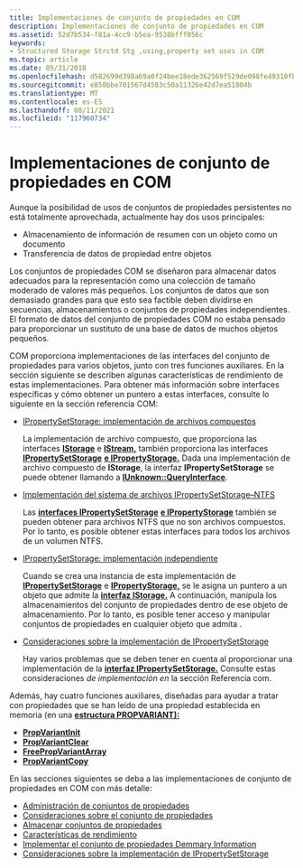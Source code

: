 ```yaml
---
title: Implementaciones de conjunto de propiedades en COM
description: Implementaciones de conjunto de propiedades en COM
ms.assetid: 52d7b534-f81a-4cc9-b5ea-9538bfff056c
keywords:
- Structured Storage Strctd Stg ,using,property set uses in COM
ms.topic: article
ms.date: 05/31/2018
ms.openlocfilehash: d582699d398a69a0f24bee18ede362569f529de098fe49310fb93254314b1feb
ms.sourcegitcommit: e858bbe701567d4583c50a11326e42d7ea51804b
ms.translationtype: MT
ms.contentlocale: es-ES
ms.lasthandoff: 08/11/2021
ms.locfileid: "117960734"
---
```

# <a name="property-set-implementations-in-com"></a>Implementaciones de conjunto de propiedades en COM

Aunque la posibilidad de usos de conjuntos de propiedades persistentes no está totalmente aprovechada, actualmente hay dos usos principales:

-   Almacenamiento de información de resumen con un objeto como un documento
-   Transferencia de datos de propiedad entre objetos

Los conjuntos de propiedades COM se diseñaron para almacenar datos adecuados para la representación como una colección de tamaño moderado de valores más pequeños. Los conjuntos de datos que son demasiado grandes para que esto sea factible deben dividirse en secuencias, almacenamientos o conjuntos de propiedades independientes. El formato de datos del conjunto de propiedades COM no estaba pensado para proporcionar un sustituto de una base de datos de muchos objetos pequeños.

COM proporciona implementaciones de las interfaces del conjunto de propiedades para varios objetos, junto con tres funciones auxiliares. En la sección siguiente se describen algunas características de rendimiento de estas implementaciones. Para obtener más información sobre interfaces específicas y cómo obtener un puntero a estas interfaces, consulte lo siguiente en la sección referencia COM:

-   [IPropertySetStorage: implementación de archivos compuestos](ipropertysetstorage-compound-file-implementation.md)

    La implementación de archivo compuesto, que proporciona las interfaces [**IStorage**](/windows/desktop/api/Objidl/nn-objidl-istorage) e [**IStream,**](/windows/desktop/api/Objidl/nn-objidl-istream) también proporciona las interfaces [**IPropertySetStorage**](/windows/desktop/api/Propidl/nn-propidl-ipropertysetstorage) [**e IPropertyStorage.**](/windows/desktop/api/Propidl/nn-propidl-ipropertystorage) Dada una implementación de archivo compuesto de **IStorage**, la interfaz **IPropertySetStorage** se puede obtener llamando a [**IUnknown::QueryInterface**](/windows/win32/api/unknwn/nf-unknwn-iunknown-queryinterface(q)).

-   [Implementación del sistema de archivos IPropertySetStorage–NTFS](ipropertysetstorage-ntfs-file-system-implementation.md)

    Las [**interfaces IPropertySetStorage**](/windows/desktop/api/Propidl/nn-propidl-ipropertysetstorage) [**e IPropertyStorage**](/windows/desktop/api/Propidl/nn-propidl-ipropertystorage) también se pueden obtener para archivos NTFS que no son archivos compuestos. Por lo tanto, es posible obtener estas interfaces para todos los archivos de un volumen NTFS.

-   [IPropertySetStorage: implementación independiente](ipropertysetstorage-stand-alone-implementation.md)

    Cuando se crea una instancia de esta implementación de [**IPropertySetStorage**](/windows/desktop/api/Propidl/nn-propidl-ipropertysetstorage) e [**IPropertyStorage,**](/windows/desktop/api/Propidl/nn-propidl-ipropertystorage) se le asigna un puntero a un objeto que admite la [**interfaz IStorage.**](/windows/desktop/api/Objidl/nn-objidl-istorage) A continuación, manipula los almacenamientos del conjunto de propiedades dentro de ese objeto de almacenamiento. Por lo tanto, es posible tener acceso y manipular conjuntos de propiedades en cualquier objeto que admita .

-   [Consideraciones sobre la implementación de IPropertySetStorage](ipropertysetstorage-implementation-considerations.md)

    Hay varios problemas que se deben tener en cuenta al proporcionar una implementación de la [**interfaz IPropertySetStorage.**](/windows/desktop/api/Propidl/nn-propidl-ipropertysetstorage) Consulte estas consideraciones *de implementación en* la sección Referencia com.

Además, hay cuatro funciones auxiliares, diseñadas para ayudar a tratar con propiedades que se han leído de una propiedad establecida en memoria (en una [**estructura PROPVARIANT):**](/windows/win32/api/propidlbase/ns-propidlbase-propvariant)

-   [**PropVariantInit**](/windows/desktop/api/PropIdl/nf-propidl-propvariantinit)
-   [**PropVariantClear**](/windows/win32/api/combaseapi/nf-combaseapi-propvariantclear)
-   [**FreePropVariantArray**](/windows/win32/api/combaseapi/nf-combaseapi-freepropvariantarray)
-   [**PropVariantCopy**](/windows/win32/api/combaseapi/nf-combaseapi-propvariantcopy)

En las secciones siguientes se deba a las implementaciones de conjunto de propiedades en COM con más detalle:

-   [Administración de conjuntos de propiedades](managing-property-sets.md)
-   [Consideraciones sobre el conjunto de propiedades](property-set-considerations.md)
-   [Almacenar conjuntos de propiedades](storing-property-sets.md)
-   [Características de rendimiento](performance-characteristics.md)
-   [Implementar el conjunto de propiedades Demmary Information](implementing-the-summary-information-property-set.md)
-   [Consideraciones sobre la implementación de IPropertySetStorage](ipropertysetstorage-implementation-considerations.md)

 

 